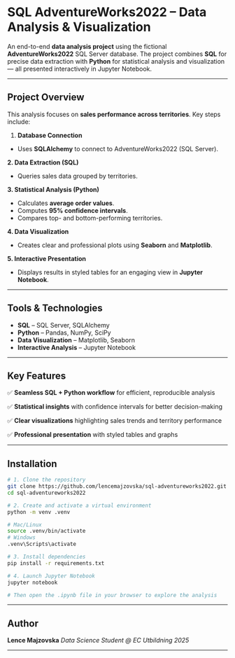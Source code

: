 # SQL AdventureWorks2022 – Data Analysis & Visualization

An end-to-end **data analysis project** using the fictional **AdventureWorks2022** SQL Server database.
The project combines **SQL** for precise data extraction with **Python** for statistical analysis and visualization — all presented interactively in Jupyter Notebook.

---

## Project Overview

This analysis focuses on **sales performance across territories**.
Key steps include:

1. **Database Connection**
- Uses **SQLAlchemy** to connect to AdventureWorks2022 (SQL Server).
  
**2. Data Extraction (SQL)**
- Queries sales data grouped by territories.

**3. Statistical Analysis (Python)**
- Calculates **average order values**.
- Computes **95% confidence intervals**.
- Compares top- and bottom-performing territories.

**4. Data Visualization**
- Creates clear and professional plots using **Seaborn** and **Matplotlib**.

**5. Interactive Presentation**
- Displays results in styled tables for an engaging view in **Jupyter Notebook**.

---

## Tools & Technologies

- **SQL** – SQL Server, SQLAlchemy
- **Python** – Pandas, NumPy, SciPy
- **Data Visualization** – Matplotlib, Seaborn
- **Interactive Analysis** – Jupyter Notebook

---

## Key Features

✅ **Seamless SQL + Python workflow** for efficient, reproducible analysis


✅ **Statistical insights** with confidence intervals for better decision-making 

✅ **Clear visualizations** highlighting sales trends and territory performance

✅ **Professional presentation** with styled tables and graphs

---

## Installation

```bash
# 1. Clone the repository
git clone https://github.com/lencemajzovska/sql-adventureworks2022.git
cd sql-adventureworks2022

# 2. Create and activate a virtual environment
python -m venv .venv

# Mac/Linux
source .venv/bin/activate
# Windows
.venv\Scripts\activate

# 3. Install dependencies
pip install -r requirements.txt

# 4. Launch Jupyter Notebook
jupyter notebook

# Then open the .ipynb file in your browser to explore the analysis
```

---

## Author

**Lence Majzovska**
*Data Science Student @ EC Utbildning 2025*

---
